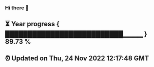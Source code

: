 ### Hi there 👋
⏳ Year progress { ██████████████████████████▁▁▁▁ } 89.73 %
---
⏰ Updated on Thu, 24 Nov 2022 12:17:48 GMT
---
